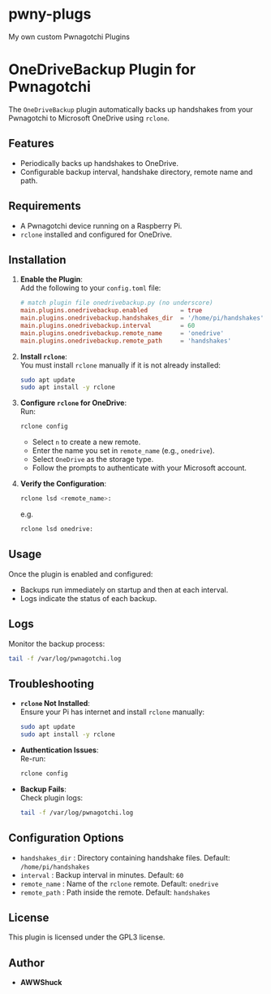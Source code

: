 # pwny-plugs
My own custom Pwnagotchi Plugins

# OneDriveBackup Plugin for Pwnagotchi

The `OneDriveBackup` plugin automatically backs up handshakes from your Pwnagotchi to Microsoft OneDrive using `rclone`.

## Features
- Periodically backs up handshakes to OneDrive.
- Configurable backup interval, handshake directory, remote name and path.

## Requirements
- A Pwnagotchi device running on a Raspberry Pi.
- `rclone` installed and configured for OneDrive.

## Installation
1. **Enable the Plugin**:  
   Add the following to your `config.toml` file:
   ```toml
   # match plugin file onedrivebackup.py (no underscore)
   main.plugins.onedrivebackup.enabled         = true
   main.plugins.onedrivebackup.handshakes_dir  = '/home/pi/handshakes'
   main.plugins.onedrivebackup.interval        = 60
   main.plugins.onedrivebackup.remote_name     = 'onedrive'
   main.plugins.onedrivebackup.remote_path     = 'handshakes'
   ```

2. **Install `rclone`**:  
   You must install `rclone` manually if it is not already installed:
   ```bash
   sudo apt update
   sudo apt install -y rclone
   ```

3. **Configure `rclone` for OneDrive**:  
   Run:
   ```bash
   rclone config
   ```
   - Select `n` to create a new remote.  
   - Enter the name you set in `remote_name` (e.g., `onedrive`).  
   - Select `OneDrive` as the storage type.  
   - Follow the prompts to authenticate with your Microsoft account.

4. **Verify the Configuration**:  
   ```bash
   rclone lsd <remote_name>:
   ```
   e.g.
   ```bash
   rclone lsd onedrive:
   ```

## Usage
Once the plugin is enabled and configured:
- Backups run immediately on startup and then at each interval.
- Logs indicate the status of each backup.

## Logs
Monitor the backup process:
```bash
tail -f /var/log/pwnagotchi.log
```

## Troubleshooting
- **`rclone` Not Installed**:  
  Ensure your Pi has internet and install `rclone` manually:
  ```bash
  sudo apt update
  sudo apt install -y rclone
  ```
- **Authentication Issues**:  
  Re-run:
  ```bash
  rclone config
  ```
- **Backup Fails**:  
  Check plugin logs:
  ```bash
  tail -f /var/log/pwnagotchi.log
  ```

## Configuration Options
- `handshakes_dir`  : Directory containing handshake files. Default: `/home/pi/handshakes`
- `interval`        : Backup interval in minutes. Default: `60`
- `remote_name`     : Name of the `rclone` remote. Default: `onedrive`
- `remote_path`     : Path inside the remote. Default: `handshakes`

## License
This plugin is licensed under the GPL3 license.

## Author
- **AWWShuck**